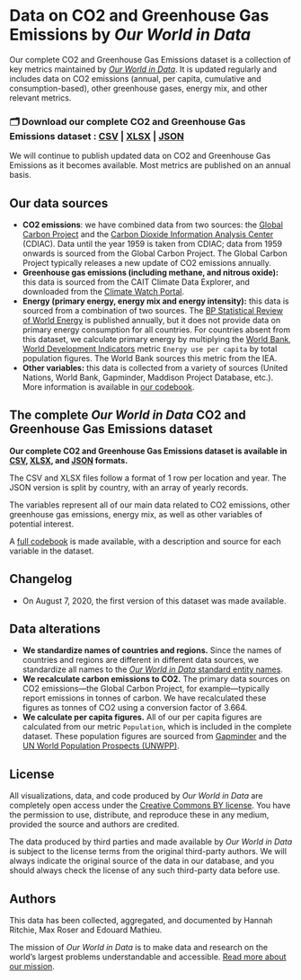 # Data on CO2 and Greenhouse Gas Emissions by *Our World in Data*

Our complete CO2 and Greenhouse Gas Emissions dataset is a collection of key metrics maintained by [*Our World in Data*](https://ourworldindata.org/co2-and-other-greenhouse-gas-emissions). It is updated regularly and includes data on CO2 emissions (annual, per capita, cumulative and consumption-based), other greenhouse gases, energy mix, and other relevant metrics.

### 🗂️ Download our complete CO2 and Greenhouse Gas Emissions dataset : [CSV](https://github.com/owid/co2-data/raw/master/owid-co2-data.csv) | [XLSX](https://github.com/owid/co2-data/raw/master/owid-co2-data.xlsx) | [JSON](https://github.com/owid/co2-data/raw/master/owid-co2-data.json)

We will continue to publish updated data on CO2 and Greenhouse Gas Emissions as it becomes available. Most metrics are published on an annual basis.

## Our data sources

- **CO2 emissions**: we have combined data from two sources: the [Global Carbon Project](http://www.globalcarbonproject.org/carbonbudget) and the [Carbon Dioxide Information Analysis Center](https://cdiac.ess-dive.lbl.gov/trends/emis/meth_reg.html) (CDIAC). Data until the year 1959 is taken from CDIAC; data from 1959 onwards is sourced from the Global Carbon Project. The Global Carbon Project typically releases a new update of CO2 emissions annually.
- **Greenhouse gas emissions (including methane, and nitrous oxide):** this data is sourced from the CAIT Climate Data Explorer, and downloaded from the [Climate Watch Portal](https://www.climatewatchdata.org/data-explorer/historical-emissionshttps://www.climatewatchdata.org/data-explorer/historical-emissions).
- **Energy (primary energy, energy mix and energy intensity):** this data is sourced from a combination of two sources. The [BP Statistical Review of World Energy](https://www.bp.com/en/global/corporate/energy-economics/statistical-review-of-world-energy.html) is published annually, but it does not provide data on primary energy consumption for all countries. For countries absent from this dataset, we calculate primary energy by multiplying the [World Bank, World Development Indicators](https://databank.worldbank.org/source/world-development-indicators) metric `Energy use per capita` by total population figures. The World Bank sources this metric from the IEA.
- **Other variables:** this data is collected from a variety of sources (United Nations, World Bank, Gapminder, Maddison Project Database, etc.). More information is available in [our codebook](https://github.com/owid/co2-data/blob/master/owid-co2-codebook.csv).

## The complete *Our World in Data* CO2 and Greenhouse Gas Emissions dataset

**Our complete CO2 and Greenhouse Gas Emissions dataset is available in [CSV](https://github.com/owid/co2-data/raw/master/owid-co2-data.csv), [XLSX](https://github.com/owid/co2-data/raw/master/owid-co2-data.xlsx), and [JSON](https://github.com/owid/co2-data/raw/master/owid-co2-data.json) formats.**

The CSV and XLSX files follow a format of 1 row per location and year. The JSON version is split by country, with an array of yearly records.

The variables represent all of our main data related to CO2 emissions, other greenhouse gas emissions, energy mix, as well as other variables of potential interest.

A [full codebook](https://github.com/owid/co2-data/blob/master/owid-co2-codebook.csv) is made available, with a description and source for each variable in the dataset.

## Changelog

- On August 7, 2020, the first version of this dataset was made available.

## Data alterations

- **We standardize names of countries and regions.** Since the names of countries and regions are different in different data sources, we standardize all names to the [*Our World in Data* standard entity names](https://github.com/owid/co2-data/blob/master/scripts/input/shared/continents.csv).
- **We recalculate carbon emissions to CO2.** The primary data sources on CO2 emissions—the Global Carbon Project, for example—typically report emissions in tonnes of carbon. We have recalculated these figures as tonnes of CO2 using a conversion factor of 3.664.
- **We calculate per capita figures.** All of our per capita figures are calculated from our metric `Population`, which is included in the complete dataset. These population figures are sourced from [Gapminder](http://gapminder.org) and the [UN World Population Prospects (UNWPP)](https://population.un.org/wpp/).

## License

All visualizations, data, and code produced by _Our World in Data_ are completely open access under the [Creative Commons BY license](https://creativecommons.org/licenses/by/4.0/). You have the permission to use, distribute, and reproduce these in any medium, provided the source and authors are credited.

The data produced by third parties and made available by _Our World in Data_ is subject to the license terms from the original third-party authors. We will always indicate the original source of the data in our database, and you should always check the license of any such third-party data before use.

## Authors

This data has been collected, aggregated, and documented by Hannah Ritchie, Max Roser and Edouard Mathieu.

The mission of *Our World in Data* is to make data and research on the world’s largest problems understandable and accessible. [Read more about our mission](https://ourworldindata.org/about).
